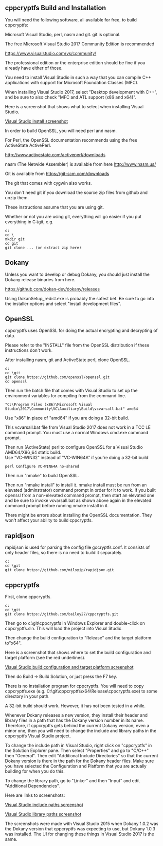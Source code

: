cppcryptfs Build and Installation
--------------

You will need the following software, all available for free, to build cppcryptfs:

Microsoft Visual Studio, perl, nasm and git. git is optional.

The free Microsoft Visual Studio 2017 Community Edition is recommended

https://www.visualstudio.com/vs/community/

The professional edition or the enterprise edition should be fine if you already have either of those.

You need to install Visual Studio in such a way that you can compile C++ applications with support for Microsoft Foundation Classes (MFC).  

When installing Visual Studio 2017, select "Desktop development with C++", and be sure to also check "MFC and ATL support (x86 and x64)".

Here is a screenshot that shows what to select when installing Visual Studio.

[Visual Studio install screenshot](/screenshots/visual_studio_2017_install.png?raw=true") 

In order to build OpenSSL, you will need perl and nasm.  

For Perl, the OpenSSL documentation recommends using the free ActiveState ActivePerl.

http://www.activestate.com/activeperl/downloads

nasm (The Netwide Assembler) is available from here http://www.nasm.us/

Git is available from https://git-scm.com/downloads

The git that comes with cygwin also works.  

You don't need git if you download the source zip files from github
and unzip them.

These instructions assume that you are using git.

Whether or not you are using git, everything will go easier if you put everything in C:\git, e.g.

```
c:
cd \
mkdir git
cd git
git clone ... (or extract zip here)
```

Dokany
------
Unless you want to develop or debug Dokany, you should just install the Dokany release binaries from here.

https://github.com/dokan-dev/dokany/releases

Using DokanSetup_redist.exe is probably the safest bet. Be sure to go into the installer options and select "install development files".

OpenSSL
---------
cppcryptfs uses OpenSSL for doing the actual encrypting and decrypting of data.

Please refer to the "INSTALL" file from the OpenSSL distribution if these instructions don't work.

After installing nasm, git and ActiveState perl, clone OpenSSL.

```
c:
cd \git
git clone https://github.com/openssl/openssl.git
cd openssl
```

Then run the batch file that comes with Visual Studio to set up the environment variables for compiling from the command line.

```
"C:\Program Files (x86)\Microsoft Visual Studio\2017\Community\VC\Auxiliary\Build\vcvarsall.bat" amd64

```

Use "x86" in place of "amd64" if you are doing a 32-bit build.

This vcvarsall.bat file from Visual Studio 2017 does not work in a TCC LE command prompt.  You must use a normal Windows cmd.exe command prompt.


Then run (ActiveState) perl to configure OpenSSL for a Visual Studio AMD64/X86_64 static build.  
Use "VC-WIN32" instead of  "VC-WIN64A" if you're doing a 32-bit build

```
perl Configure VC-WIN64A no-shared
```

Then run "nmake" to build OpenSSL.

Then run "nmake install" to install it.  nmake install must be run from an elevated (adminstrator) command prompt in order for it to work.  If you built openssl from a non-elevated command prompt, then start an elevated one and be sure to invoke vcvarsall.bat as shown above again in the elevated command prompt before running nmake install in it.

There might be errors about installing the OpenSSL documentation.  They won't affect your ability to build cppcryptfs.

rapidjson
------

rapidjson is used for parsing the config file gocryptfs.conf.  It consists of only header files, so there is no need to build it separately.

```
c:
cd \git
git clone https://github.com/miloyip/rapidjson.git
```

cppcryptfs
----------
First, clone cppcryptfs.

```
c:
cd \git
git clone https://github.com/bailey27/cppcryptfs.git
```

Then go to c:\\git\\cppcryptfs in Windows Explorer and double-click on cppcryptfs.sln.  This will load the project into Visual Studio.

Then change the build configuration to "Release" and the target platform to"x64".

Here is a screenshot that shows where to set the build configuration and target platform (see the red underlines).

[Visual Studio build configuration and target platform screenshot](/screenshots/build_config_and_target.png?raw=true") 

Then do Build -> Build Solution, or just press the F7 key.

There is no installation program for cppcryptfs.  You will need to copy cppcryptfs.exe (e.g. C:\\git\\cppcryptfs\\x64\\Release\\cppcryptfs.exe) to some directory in your path.


A 32-bit build should work.  However, it has not been tested in a while.

Whenever Dokany releases a new version, they install their header and library files in a path that has the Dokany version number in its name.  Therefore, if cppcryptfs gets behind the current Dokany version, even a minor one, then you will need to change the include and library paths in the cppcryptfs Visual Studio project.  

To change the include path in Visual Studio, right click on "cppcryptfs" in the Solution Explorer pane.  Then select "Properties" and go to "C/C++" then "General".  Then edit "Additional Include Directories" so that the current Dokany version is there in the path for the Dokany header files.  Make sure you have selected the Configuration and Platform that you are actually building for when you do this.

To change the library path, go to "Linker" and then "Input" and edit "Additional Dependencies".

Here are links to screenshots: 

[Visual Studio include paths screenshot](/screenshots/include_paths.png?raw=true") 

[Visual Studio library paths screenshot](/screenshots/library_paths.png?raw=true") 

The screenshots were made with Visual Studio 2015 when Dokany 1.0.2 was the Dokany version that cppcryptfs was expecting to use, but Dokany 1.0.3 was installed.  The UI for changing these things in Visual Studio 2017 is the same.


